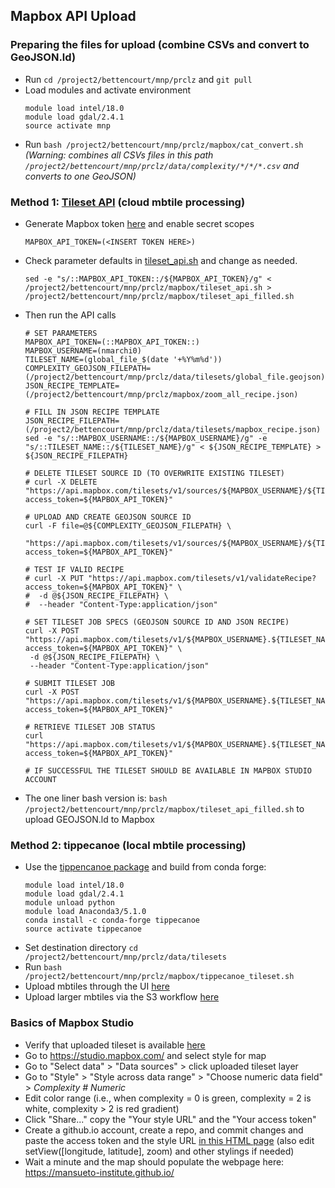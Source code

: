 
## Mapbox API Upload ##

### Preparing the files for upload (combine CSVs and convert to GeoJSON.ld)  ###
* Run `cd /project2/bettencourt/mnp/prclz` and `git pull`
* Load modules and activate environment
  ``` 
  module load intel/18.0
  module load gdal/2.4.1 
  source activate mnp
  ```
* Run `bash /project2/bettencourt/mnp/prclz/mapbox/cat_convert.sh` 
  *(Warning: combines all CSVs files in this path `/project2/bettencourt/mnp/prclz/data/complexity/*/*/*.csv` and converts to one GeoJSON)*

 ### Method 1: [Tileset API](https://docs.mapbox.com/api/maps/#tilesets) (cloud mbtile processing) ###
 * Generate Mapbox token [here](https://account.mapbox.com/access-tokens/create) and enable secret scopes
    ```
    MAPBOX_API_TOKEN=(<INSERT TOKEN HERE>)
    ```
 * Check parameter defaults in [tileset_api.sh](https://github.com/mansueto-institute/prclz/blob/master/mapbox/tileset_api.sh) and change as needed.
    ```
    sed -e "s/::MAPBOX_API_TOKEN::/${MAPBOX_API_TOKEN}/g" < /project2/bettencourt/mnp/prclz/mapbox/tileset_api.sh > /project2/bettencourt/mnp/prclz/mapbox/tileset_api_filled.sh
    ```
 * Then run the API calls
    ```
    # SET PARAMETERS
    MAPBOX_API_TOKEN=(::MAPBOX_API_TOKEN::)
    MAPBOX_USERNAME=(nmarchi0)
    TILESET_NAME=(global_file_$(date '+%Y%m%d'))
    COMPLEXITY_GEOJSON_FILEPATH=(/project2/bettencourt/mnp/prclz/data/tilesets/global_file.geojson)
    JSON_RECIPE_TEMPLATE=(/project2/bettencourt/mnp/prclz/mapbox/zoom_all_recipe.json)

    # FILL IN JSON RECIPE TEMPLATE
    JSON_RECIPE_FILEPATH=(/project2/bettencourt/mnp/prclz/data/tilesets/mapbox_recipe.json)
    sed -e "s/::MAPBOX_USERNAME::/${MAPBOX_USERNAME}/g" -e "s/::TILESET_NAME::/${TILESET_NAME}/g" < ${JSON_RECIPE_TEMPLATE} > ${JSON_RECIPE_FILEPATH}

    # DELETE TILESET SOURCE ID (TO OVERWRITE EXISTING TILESET)
    # curl -X DELETE "https://api.mapbox.com/tilesets/v1/sources/${MAPBOX_USERNAME}/${TILESET_NAME}?access_token=${MAPBOX_API_TOKEN}"

    # UPLOAD AND CREATE GEOJSON SOURCE ID
    curl -F file=@${COMPLEXITY_GEOJSON_FILEPATH} \
      "https://api.mapbox.com/tilesets/v1/sources/${MAPBOX_USERNAME}/${TILESET_NAME}?access_token=${MAPBOX_API_TOKEN}"

    # TEST IF VALID RECIPE
    # curl -X PUT "https://api.mapbox.com/tilesets/v1/validateRecipe?access_token=${MAPBOX_API_TOKEN}" \
    #  -d @${JSON_RECIPE_FILEPATH} \
    #  --header "Content-Type:application/json"

    # SET TILESET JOB SPECS (GEOJSON SOURCE ID AND JSON RECIPE)
    curl -X POST "https://api.mapbox.com/tilesets/v1/${MAPBOX_USERNAME}.${TILESET_NAME}?access_token=${MAPBOX_API_TOKEN}" \
     -d @${JSON_RECIPE_FILEPATH} \
     --header "Content-Type:application/json"

    # SUBMIT TILESET JOB
    curl -X POST "https://api.mapbox.com/tilesets/v1/${MAPBOX_USERNAME}.${TILESET_NAME}/publish?access_token=${MAPBOX_API_TOKEN}"

    # RETRIEVE TILESET JOB STATUS
    curl "https://api.mapbox.com/tilesets/v1/${MAPBOX_USERNAME}.${TILESET_NAME}/status?access_token=${MAPBOX_API_TOKEN}"

    # IF SUCCESSFUL THE TILESET SHOULD BE AVAILABLE IN MAPBOX STUDIO ACCOUNT
    ```
 * The one liner bash version is: `bash /project2/bettencourt/mnp/prclz/mapbox/tileset_api_filled.sh` to upload GEOJSON.ld to Mapbox
 
 ### Method 2: tippecanoe (local mbtile processing) ###
 * Use the [tippencanoe package](https://github.com/mapbox/tippecanoe) and build from conda forge:
   ```
   module load intel/18.0
   module load gdal/2.4.1 
   module unload python
   module load Anaconda3/5.1.0
   conda install -c conda-forge tippecanoe
   source activate tippecanoe
   ```
 * Set destination directory `cd /project2/bettencourt/mnp/prclz/data/tilesets`
 * Run `bash /project2/bettencourt/mnp/prclz/mapbox/tippecanoe_tileset.sh`
 * Upload mbtiles through the UI [here](https://studio.mapbox.com/tilesets/)
 * Upload larger mbtiles via the S3 workflow [here](https://docs.mapbox.com/api/maps/#retrieve-s3-credentials)
 
  ### Basics of Mapbox Studio ###
  * Verify that uploaded tileset is available [here](https://studio.mapbox.com/tilesets/)
  * Go to https://studio.mapbox.com/ and select style for map
  * Go to "Select data" > "Data sources" > click uploaded tileset layer 
  * Go to "Style" > "Style across data range" > "Choose numeric data field" > *Complexity # Numeric*
  * Edit color range (i.e., when complexity = 0 is green, complexity = 2 is white, complexity > 2 is red gradient)
  * Click "Share..." copy the "Your style URL" and the "Your access token"
  * Create a github.io account, create a repo, and commit changes and paste the access token and the style URL [in this HTML page](https://github.com/mansueto-institute/mansueto-institute.github.io/blob/master/_includes/mapbox.html) (also edit setView([longitude, latitude], zoom) and other stylings if needed)
  * Wait a minute and the map should populate the webpage here: https://mansueto-institute.github.io/
 
